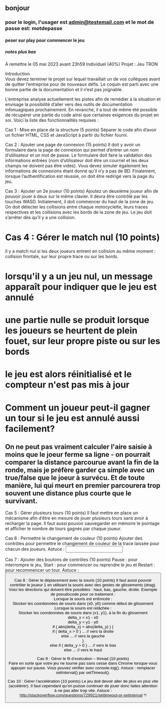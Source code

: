## bonjour

### pour le login, l'usager est admin@testemail.com et le mot de passe est: motdepasse

#### peser sur play pour commencer le jeu

##### notes plus bas

À remettre le 05 mai 2023 avant 23h59
Individuel (40%)
Projet : Jeu TRON

Introduction  
Vous devez terminer le projet sur lequel travaillait un de vos collègues avant de quitter
l’entreprise pour de nouveaux défis. Le coquin est parti avec une bonne partie de la
documentation et il n’est pas joignable.

L’entreprise analyse actuellement les pistes afin de remédier à la situation et envisage la
possibilité d’aller vers des outils de documentation infonuagiques prochainement. En revanche,
il a tout de même été possible de récupérer une partie du code ainsi que certaines exigences du
projet en soi. Voici la liste des fonctionnalités requises :

Cas 1 : Mise en place de la structure (5 points)
Séparer le code afin d’avoir un fichier HTML, CSS et JavaScript à partir du fichier fourni.

Cas 2 : Ajouter une page de connexion (15 points)
Il doit y avoir un formulaire dans la page de connexion qui permet d’entrer un nom d’utilisateur
et un mot de passe. Le formulaire doit faire la validation des informations entrées (nom
d’utilisateur doit être un courriel et les deux champs ne doivent pas être vides). Vous devez
simuler également les informations de connexions étant donné qu’il n’y a pas de BD.
Finalement, lorsque l’authentification est réussie, on doit être redirigé vers la page du jeu.

Cas 3 : Ajouter un 2e joueur (10 points)
Ajoutez un deuxième joueur afin de pouvoir jouer à deux sur le même clavier. Il devra être
contrôlé par les touches WASD. Initialement, il doit commencer du haut de la zone de jeu. On
doit détecter les collisions entre chaque motocyclette, leurs traces respectives et les collisions
avec les bords de la zone de jeu. Le jeu doit s’arrêter dès qu’il y a une collision.

# Cas 4 : Gérer le match nul (10 points)

Il y a match nul si les deux joueurs entrent en collision au même moment : collision frontale, sur
leur propre trace ou sur les bords.

# lorsqu'il y a un jeu nul, un message apparaît pour indiquer que le jeu est annulé

# une partie nulle se produit lorsque les joueurs se heurtent de plein fouet, sur leur propre piste ou sur les bords

# le jeu est alors réinitialisé et le compteur n'est pas mis à jour

# Comment un joueur peut-il gagner un tour si le jeu est annulé aussi facilement?

## On ne peut pas vraiment calculer l'aire saisie à moins que le joeur ferme sa ligne - on pourrait comparer la distance parcourue avant la fin de la ronde, mais je préfère garder ça simple avec un true/false que le joeur à survécu. Et de toute manière, lui qui meurt en premier parcourera trop souvent une distance plus courte que le survivant.

Cas 5 : Gérer plusieurs tours (10 points)
Il faut mettre en place un mécanisme afin d’être en mesure de jouer plusieurs tours sans avoir à
recharger la page. Il faut aussi pouvoir sauvegarder en mémoire le pointage et afficher le
nombre de tours gagnés par chaque joueur.

Cas 6 : Permettre le changement de couleur (10 points)
Ajouter des contrôles pour permettre le changement de couleur de la trace laissée pour chacun
des joueurs. Astuce : <input type=’’color’’>

Cas 7 : Ajouter des boutons de contrôles (10 points)
Pause : pour interrompre le jeu, Start : pour commencer ou reprendre le jeu et Restart : pour
recommencer un tour. Astuce : <button onclick=...>

Cas 8 : Gérer le déplacement avec la souris (10 points)
Il faut aussi pouvoir contrôler le joueur 1 en utilisant la souris avec des gestes de glissements
(drag). Voici les directions qui doivent être possibles : haut, bas, gauche, droite. Exemple de
pseudocode pour ce traitement :  
Lorsque la souris est enfoncée :  
Stocker les coordonnées de souris dans (x0, y0) comme début de glissement  
Lorsque la souris est relâchée :  
Stocker les coordonnées de souris dans (x1, y1), à la fin du glissement  
delta_x = x1 - x0  
delta_y = y1 - y0  
if ( abs(delta_x) > abs(delta_y) ) {  
if ( delta_x > 0 ) ... // vers la droite  
else ... // vers la gauche  
}  
else if ( delta_y > 0 ) ... // vers le bas  
else ... // vers le haut

Cas 9 : Gérer le fil d’exécution – thread (10 points)  
Faire en sorte que votre jeu ne tourne pas sans cesse dans Chrome lorsque vous appuyer sur
pause. Vous pouvez vérifier avec console.log(). Astuce : remplacer setInterval() par
setTimeout().

Cas 10 : Gérer l’accélération (10 points)
Le jeu doit devoir aller de plus en plus vite (accélérer). Il faut cependant qu’on puisse continuer
de jouer donc faites attention à ne pas aller trop vite. Astuce :
http://stackoverflow.com/questions/729921/settimeout-or-setinterval \*/
